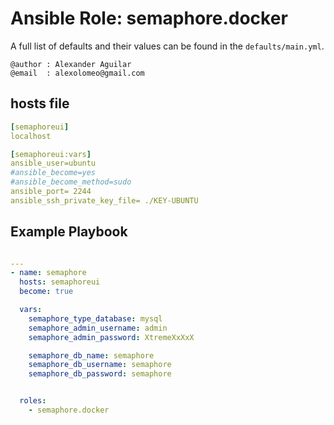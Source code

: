 # Ansible Role: semaphore.docker

A full list of defaults and their values can be found in the `defaults/main.yml`.
```
@author : Alexander Aguilar
@email  : alexolomeo@gmail.com
```
## hosts file
```yml
[semaphoreui]
localhost

[semaphoreui:vars]
ansible_user=ubuntu
#ansible_become=yes
#ansible_become_method=sudo
ansible_port= 2244
ansible_ssh_private_key_file= ./KEY-UBUNTU
```

## Example Playbook


```yml

---
- name: semaphore
  hosts: semaphoreui
  become: true

  vars:
    semaphore_type_database: mysql
    semaphore_admin_username: admin
    semaphore_admin_password: XtremeXxXxX

    semaphore_db_name: semaphore
    semaphore_db_username: semaphore
    semaphore_db_password: semaphore


  roles:
    - semaphore.docker

```

